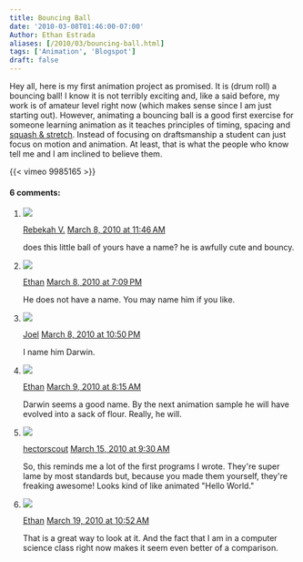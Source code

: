 ```yaml
---
title: Bouncing Ball
date: '2010-03-08T01:46:00-07:00'
Author: Ethan Estrada
aliases: [/2010/03/bouncing-ball.html]
tags: ['Animation', 'Blogspot']
draft: false
---
```


Hey all, here is my first animation project as promised.
It is (drum roll) a bouncing ball!
I know it is not terribly exciting and,
like a said before,
my work is of amateur level right now
(which makes sense since I am just starting out).
However, animating a bouncing ball is a good first exercise
for someone learning animation as it teaches principles of timing,
spacing and [squash & stretch](http://en.wikipedia.org/wiki/12_basic_principles_of_animation#Squash_and_stretch).
Instead of focusing on draftsmanship a student can just focus on motion and animation.
At least, that is what the people who know tell me and I am inclined to believe them.

{{< vimeo 9985165 >}}

#### 6 comments:

1. ![](//blogger.googleusercontent.com/img/b/R29vZ2xl/AVvXsEiigntEvDGCRCQanBr3Cxvd8v_ZKsY_sbUApPBy4Hai1WdIp61ZoofzGYj-MjQpRQb0ImFog8Q6TpgOAYuwYU47IUXxBfpwtV-1cV09Dd_n3QzbqQfbvHDPRWVvmIfwDA/s45-c/DSC01648.JPG)

   [Rebekah V.](https://www.blogger.com/profile/00333563680609145230) [March 8, 2010 at 11:46 AM](https://rocketboytech.blogspot.com/2010/03/bouncing-ball.html?showComment=1268073960423#c8403254831630176183)

   does this little ball of yours have a name? he is awfully cute and bouncy.

2. ![](//blogger.googleusercontent.com/img/b/R29vZ2xl/AVvXsEgezdPxnr8gwJmM3ORHAG7MQhzEfCDwIPNxtek4RXlGeJqeq3lu4xiELZeuOpO8U_yI32DPLi1uKNZ3f1vJRwXyd4AfGnEjmUrkpXIpHedShJOU1KepHaSDE3kmhJh9JA/s45-c/Virtual-Gravity.jpg)

   [Ethan](https://www.blogger.com/profile/02097738143094944050) [March 8, 2010 at 7:09 PM](https://rocketboytech.blogspot.com/2010/03/bouncing-ball.html?showComment=1268100559726#c4642166234136438591)

   He does not have a name. You may name him if you like.

3. ![](//blogger.googleusercontent.com/img/b/R29vZ2xl/AVvXsEiB3ZOul6mgKK-YKXbvxF-RP5om5_0Hb6ihjj6ic9TQiR4bCf1hnnWZekxiqdisTWlU6qdxBtzgrNlX0HbgedPLUPveLvdB7rs2d6W1d2ykzeGprSdZWa3VPgu7D7dWwOA/s45-c/7defada31100a97c9229c6000aa94774.jpg%3Fsize%3D200)

   [Joel](https://www.blogger.com/profile/14900253966317833651) [March 8, 2010 at 10:50 PM](https://rocketboytech.blogspot.com/2010/03/bouncing-ball.html?showComment=1268113849365#c7144787068206912817)

   I name him Darwin.

4. ![](//blogger.googleusercontent.com/img/b/R29vZ2xl/AVvXsEgezdPxnr8gwJmM3ORHAG7MQhzEfCDwIPNxtek4RXlGeJqeq3lu4xiELZeuOpO8U_yI32DPLi1uKNZ3f1vJRwXyd4AfGnEjmUrkpXIpHedShJOU1KepHaSDE3kmhJh9JA/s45-c/Virtual-Gravity.jpg)

   [Ethan](https://www.blogger.com/profile/02097738143094944050) [March 9, 2010 at 8:15 AM](https://rocketboytech.blogspot.com/2010/03/bouncing-ball.html?showComment=1268147757429#c1520150649964144151)

   Darwin seems a good name. By the next animation sample he will have evolved into a sack of flour. Really, he will.

5. ![](//www.blogger.com/img/blogger_logo_round_35.png)

   [hectorscout](https://www.blogger.com/profile/10415954486114267988) [March 15, 2010 at 9:30 AM](https://rocketboytech.blogspot.com/2010/03/bouncing-ball.html?showComment=1268667059840#c8567007468119476277)

   So, this reminds me a lot of the first programs I wrote. They're super lame by most standards but, because you made them yourself, they're freaking awesome! Looks kind of like animated "Hello World."

6. ![](//blogger.googleusercontent.com/img/b/R29vZ2xl/AVvXsEgezdPxnr8gwJmM3ORHAG7MQhzEfCDwIPNxtek4RXlGeJqeq3lu4xiELZeuOpO8U_yI32DPLi1uKNZ3f1vJRwXyd4AfGnEjmUrkpXIpHedShJOU1KepHaSDE3kmhJh9JA/s45-c/Virtual-Gravity.jpg)

   [Ethan](https://www.blogger.com/profile/02097738143094944050) [March 19, 2010 at 10:52 AM](https://rocketboytech.blogspot.com/2010/03/bouncing-ball.html?showComment=1269017549263#c8811950613430451561)

   That is a great way to look at it. And the fact that I am in a computer science class right now makes it seem even better of a comparison.
